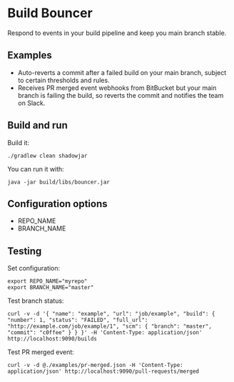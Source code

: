 Build Bouncer
=============

Respond to events in your build pipeline and keep you main branch stable.

## Examples

* Auto-reverts a commit after a failed build on your main branch, subject to certain thresholds and rules. 
* Receives PR merged event webhooks from BitBucket but your main branch is failing the build, so reverts the commit and notifies the team on Slack.

## Build and run

Build it:

	./gradlew clean shadowjar

You can run it with:

	java -jar build/libs/bouncer.jar

## Configuration options

* REPO_NAME
* BRANCH_NAME

## Testing

Set configuration:

    export REPO_NAME="myrepo"
    export BRANCH_NAME="master"

Test branch status:

    curl -v -d '{ "name": "example", "url": "job/example", "build": { "number": 1, "status": "FAILED", "full_url": "http://example.com/job/example/1", "scm": { "branch": "master", "commit": "c0ffee" } } }' -H 'Content-Type: application/json' http://localhost:9090/builds

Test PR merged event:

    curl -v -d @./examples/pr-merged.json -H 'Content-Type: application/json' http://localhost:9090/pull-requests/merged
